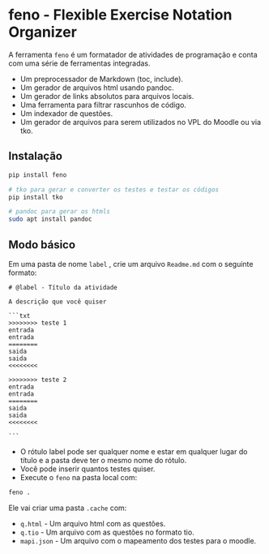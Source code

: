 # feno - Flexible Exercise Notation Organizer

A ferramenta `feno` é um formatador de atividades de programação e conta com uma série de ferramentas integradas.

- Um preprocessador de Markdown (toc, include).
- Um gerador de arquivos html usando pandoc.
- Um gerador de links absolutos para arquivos locais.
- Uma ferramenta para filtrar rascunhos de código.
- Um indexador de questões.
- Um gerador de arquivos para serem utilizados no VPL do Moodle ou via tko.

## Instalação

```bash
pip install feno

# tko para gerar e converter os testes e testar os códigos
pip install tko

# pandoc para gerar os htmls
sudo apt install pandoc
```

## Modo básico

Em uma pasta de nome `label` , crie um arquivo `Readme.md` com o seguinte formato:

    # @label - Título da atividade

    A descrição que você quiser

    ```txt
    >>>>>>>> teste 1
    entrada
    entrada
    ========
    saida
    saida
    <<<<<<<<
    
    >>>>>>>> teste 2
    entrada
    entrada
    ========
    saida
    saida
    <<<<<<<<

    ```

- O rótulo label pode ser qualquer nome e estar em qualquer lugar do título e a pasta deve ter o mesmo nome do rótulo.
- Você pode inserir quantos testes quiser.
- Execute o `feno` na pasta local com:

```bash
feno .
```

Ele vai criar uma pasta `.cache` com:

- `q.html` - Um arquivo html com as questões.
- `q.tio` - Um arquivo com as questões no formato tio.
- `mapi.json` - Um arquivo com o mapeamento dos testes para o moodle.
